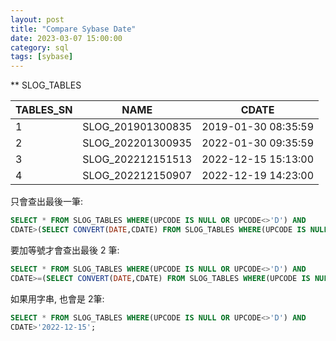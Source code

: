 ```yaml
---
layout: post
title: "Compare Sybase Date"
date: 2023-03-07 15:00:00
category: sql
tags: [sybase]
---
```


** SLOG_TABLES

| TABLES_SN | NAME              | CDATE               |
|-----------|-------------------|---------------------|
| 1         | SLOG_201901300835 | 2019-01-30 08:35:59 |
| 2         | SLOG_202201300935 | 2022-01-30 09:35:59 |
| 3         | SLOG_202212151513 | 2022-12-15 15:13:00 |
| 4         | SLOG_202212150907 | 2022-12-19 14:23:00 |


只會查出最後一筆:  

```sql
SELECT * FROM SLOG_TABLES WHERE(UPCODE IS NULL OR UPCODE<>'D') AND 
CDATE>(SELECT CONVERT(DATE,CDATE) FROM SLOG_TABLES WHERE(UPCODE IS NULL OR UPCODE<>'D') AND TABLES_SN=3);
```

要加等號才會查出最後 2 筆:   

```sql
SELECT * FROM SLOG_TABLES WHERE(UPCODE IS NULL OR UPCODE<>'D') AND 
CDATE>=(SELECT CONVERT(DATE,CDATE) FROM SLOG_TABLES WHERE(UPCODE IS NULL OR UPCODE<>'D') AND TABLES_SN=3);
```

如果用字串, 也會是 2筆:
```sql
SELECT * FROM SLOG_TABLES WHERE(UPCODE IS NULL OR UPCODE<>'D') AND 
CDATE>'2022-12-15';
```

[jekyll]: http://jekyllrb.com
[jekyll-gh]: https://github.com/jekyll/jekyll
[jekyll-help]: https://github.com/jekyll/jekyll-help


